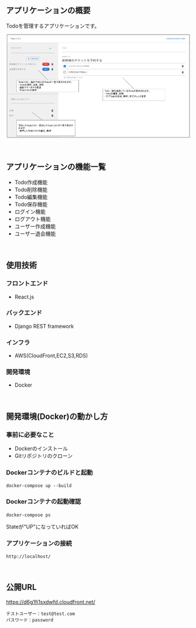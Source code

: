 ## アプリケーションの概要
Todoを管理するアプリケーションです。

<p align="center">
  <img src="./img/sampleimg1.png" width="500">
</p>
<br/>

## アプリケーションの機能一覧
* Todo作成機能
* Todo削除機能
* Todo編集機能
* Todo保存機能
* ログイン機能
* ログアウト機能
* ユーザー作成機能
* ユーザー退会機能
<br/>

## 使用技術
### フロントエンド
* React.js

### バックエンド
* Django REST framework
  
### インフラ
* AWS(CloudFront,EC2,S3,RDS)
  
### 開発環境
* Docker
<br/>

## 開発環境(Docker)の動かし方

### 事前に必要なこと
* Dockerのインストール
* Gitリポジトリのクローン
  
### Dockerコンテナのビルドと起動
```
docker-compose up --build
```
  
### Dockerコンテナの起動確認
```
docker-compose ps
```
Stateが"UP"になっていればOK
  
### アプリケーションの接続
```
http://localhost/
```
<br/>

## 公開URL

https://d6g1fi1sxdwfd.cloudfront.net/
```
テストユーザー：test@test.com
パスワード：password
```
  
